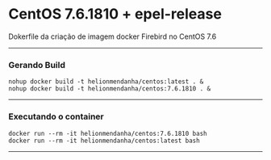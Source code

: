 # CentOS 7.6.1810 + epel-release
Dokerfile da criação de imagem docker Firebird no CentOS 7.6

*********
### Gerando Build
```
nohup docker build -t helionmendanha/centos:latest . &
nohup docker build -t helionmendanha/centos:7.6.1810 . &
```

*********
### Executando o container
```
docker run --rm -it helionmendanha/centos:7.6.1810 bash
docker run --rm -it helionmendanha/centos:latest bash
```
*********